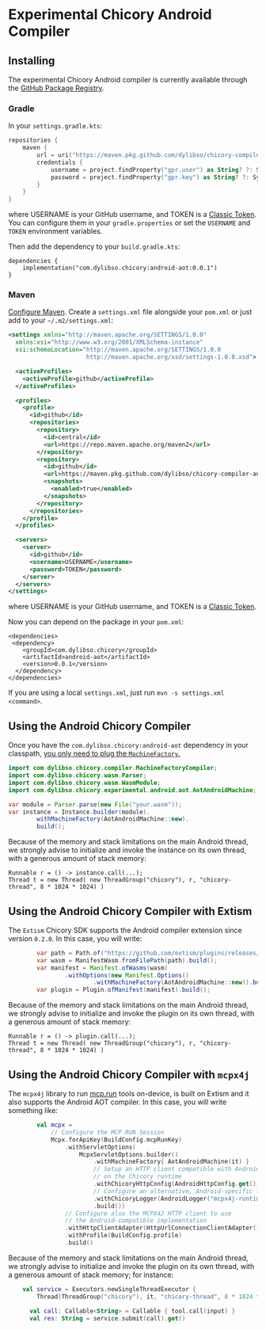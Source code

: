 # Experimental Chicory Android Compiler

## Installing

The experimental Chicory Android compiler is currently available through the [GitHub Package Registry](https://docs.github.com/en/enterprise-server@3.15/packages/working-with-a-github-packages-registry/working-with-the-gradle-registry).

### Gradle


In your `settings.gradle.kts`:

```kotlin
repositories {
    maven {
        url = uri("https://maven.pkg.github.com/dylibso/chicory-compiler-android")
        credentials {
            username = project.findProperty("gpr.user") as String? ?: System.getenv("USERNAME")
            password = project.findProperty("gpr.key") as String? ?: System.getenv("TOKEN")
        }
    }
}
```

where USERNAME is your GitHub username, and TOKEN is a [Classic Token](https://github.com/settings/tokens). You can configure them in your `gradle.properties` or set the `USERNAME` and `TOKEN` environment variables.

Then add the dependency to your `build.gradle.kts`:

```
dependencies {
    implementation("com.dylibso.chicory:android-aot:0.0.1")
}
```

### Maven

[Configure Maven](https://docs.github.com/en/enterprise-server@3.15/packages/working-with-a-github-packages-registry/working-with-the-apache-maven-registry). 
Create a `settings.xml` file alongside your `pom.xml` or just add to your `~/.m2/settings.xml`:

```xml
<settings xmlns="http://maven.apache.org/SETTINGS/1.0.0"
  xmlns:xsi="http://www.w3.org/2001/XMLSchema-instance"
  xsi:schemaLocation="http://maven.apache.org/SETTINGS/1.0.0
                      http://maven.apache.org/xsd/settings-1.0.0.xsd">

  <activeProfiles>
    <activeProfile>github</activeProfile>
  </activeProfiles>

  <profiles>
    <profile>
      <id>github</id>
      <repositories>
        <repository>
          <id>central</id>
          <url>https://repo.maven.apache.org/maven2</url>
        </repository>
        <repository>
          <id>github</id>
          <url>https://maven.pkg.github.com/dylibso/chicory-compiler-android</url>
          <snapshots>
            <enabled>true</enabled>
          </snapshots>
        </repository>
      </repositories>
    </profile>
  </profiles>

  <servers>
    <server>
      <id>github</id>
      <username>USERNAME</username>
      <password>TOKEN</password>
    </server>
  </servers>
</settings>
```

where USERNAME is your GitHub username, and TOKEN is a [Classic Token](https://github.com/settings/tokens).

Now you can depend on the package in your `pom.xml`:

```
<dependencies>
 <dependency>
    <groupId>com.dylibso.chicory</groupId>
    <artifactId>android-aot</artifactId>
    <version>0.0.1</version>
  </dependency>
</dependencies>
```

If you are using a local `settings.xml`, just run `mvn -s settings.xml <command>`.


## Using the Android Chicory Compiler

Once you have the `com.dylibso.chicory:android-aot` dependency in your classpath, [you only need to plug the `MachineFactory`.](https://chicory.dev/docs/usage/runtime-compiler)

```java
import com.dylibso.chicory.compiler.MachineFactoryCompiler;
import com.dylibso.chicory.wasm.Parser;
import com.dylibso.chicory.wasm.WasmModule;
import com.dylibso.chicory.experimental.android.aot.AotAndroidMachine;

var module = Parser.parse(new File("your.wasm"));
var instance = Instance.builder(module).
        withMachineFactory(AotAndroidMachine::new).
        build();
```

Because of the memory and stack limitations on the main Android thread, we strongly advise to initialize and invoke the instance on its own thread, with a generous amount of stack memory:

```
Runnable r = () -> instance.call(...);
Thread t = new Thread( new ThreadGroup("chicory"), r, "chicory-thread", 8 * 1024 * 1024) )
```

## Using the Android Chicory Compiler with Extism

The `Extism` Chicory SDK supports the Android compiler extension since version `0.2.0`. In this case, you will write:

```java
        var path = Path.of("https://github.com/extism/plugins/releases/download/v1.1.1/count_vowels.wasm");
        var wasm = ManifestWasm.fromFilePath(path).build();
        var manifest = Manifest.ofWasms(wasm)
                .withOptions(new Manifest.Options()
                        .withMachineFactory(AotAndroidMachine::new)).build();
        var plugin = Plugin.ofManifest(manifest).build();
```

Because of the memory and stack limitations on the main Android thread, we strongly advise to initialize and invoke the plugin on its own thread, with a generous amount of stack memory:

```
Runnable r = () -> plugin.call(...);
Thread t = new Thread( new ThreadGroup("chicory"), r, "chicory-thread", 8 * 1024 * 1024) )
```


## Using the Android Chicory Compiler with `mcpx4j`

The `mcpx4j` library to run [mcp.run](mcp.run) tools on-device, is built on Extism and it also supports the Android AOT compiler.
In this case, you will write something like:

```kotlin
        val mcpx =
            // Configure the MCP.RUN Session
            Mcpx.forApiKey(BuildConfig.mcpRunKey)
                .withServletOptions(
                    McpxServletOptions.builder()
                        .withMachineFactory{ AotAndroidMachine(it) }
                        // Setup an HTTP client compatible with Android
                        // on the Chicory runtime
                        .withChicoryHttpConfig(AndroidHttpConfig.get())
                        // Configure an alternative, Android-specific logger
                        .withChicoryLogger(AndroidLogger("mcpx4j-runtime"))
                        .build())
                // Configure also the MCPX4J HTTP client to use
                // the Android-compatible implementation
                .withHttpClientAdapter(HttpUrlConnectionClientAdapter())
                .withProfile(BuildConfig.profile)
                .build()
```

Because of the memory and stack limitations on the main Android thread, we strongly advise to initialize and invoke the plugin on its own thread, with a generous amount of stack memory; for instance:

```kotlin
    val service = Executors.newSingleThreadExecutor {
        Thread(ThreadGroup("chicory"), it, "chicory-thread", 8 * 1024 * 1024) }

      val call: Callable<String> = Callable { tool.call(input) }
      val res: String = service.submit(call).get()
```


